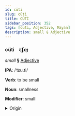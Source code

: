 ```yaml
---
id: cüti
slug: cüti
title: CÜTİ
sidebar_position: 352
tags: [cüti, Adjective, Mayan]
description: small § Adjective
---
```


### cüti&emsp;<span kind="abugida">ꞇʄcɟ</span>

*small* **§** [Adjective](../../tags/Adjective)

**IPA**: /ˈt͡ɕu.ti/

**Verb**: to be small

**Noun**: smallness

**Modifier**: small

<details>
    <summary>Origin</summary>
    K'iche' ch'uti [t͡ʃuti]<br/>
    <em>Mayan Language Family</em>
</details>